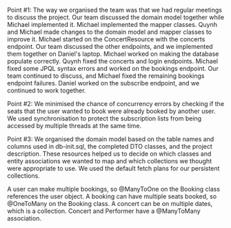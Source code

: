 Point #1:
The way we organised the team was that we had regular meetings to discuss the project.
Our team discussed the domain model together while Michael implemented it. 
Michael implemented the mapper classes.
Quynh and Michael made changes to the domain model and mapper classes to improve it.
Michael started on the ConcertResource with the concerts endpoint.
Our team discussed the other endpoints, and we implemented them together on Daniel's laptop.
Michael worked on making the database populate correctly.
Quynh fixed the concerts and login endpoints.
Michael fixed some JPQL syntax errors and worked on the bookings endpoint.
Our team continued to discuss, and Michael fixed the remaining bookings endpoint failures.
Daniel worked on the subscribe endpoint, and we continued to work together.

Point #2:
We minimised the chance of concurrency errors by checking if the seats that the user wanted to book were already booked by another user.
We used synchronisation to protect the subscription lists from being accessed by multiple threads at the same time.

Point #3:
We organised the domain model based on the table names and columns used in db-init.sql, the completed DTO classes, and the project description. 
These resources helped us to decide on which classes and entity associations we wanted to map and which collections we thought were appropriate to use.
We used the default fetch plans for our persistent collections.

A user can make multiple bookings, so @ManyToOne on the Booking class references the user object.
A booking can have multiple seats booked, so @OneToMany on the Booking class.
A concert can be on multiple dates, which is a collection. 
Concert and Performer have a @ManyToMany association.

